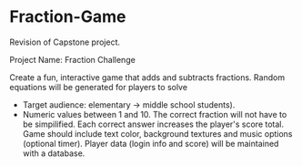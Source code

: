 # Fraction-Game

Revision of Capstone project.

Project Name: Fraction Challenge

Create a fun, interactive game that adds and subtracts fractions.
Random equations will be generated for players to solve 
  - Target audience: elementary -> middle school students).
  - Numeric values between 1 and 10.
The correct fraction will not have to be simpilified.
Each correct answer increases the player's score total.
Game should include text color, background textures and music options (optional timer).
Player data (login info and score) will be maintained with a database.
